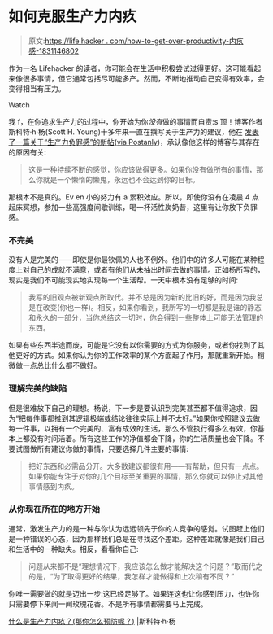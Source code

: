 # 如何克服生产力内疚

> 原文:[https://life hacker . com/how-to-get-over-productivity-内疚感-1831146802](https://lifehacker.com/how-to-get-over-productivity-guilt-1831146802)

作为一名 Lifehacker 的读者，你可能会在生活中积极尝试过得更好。这可能看起来像很多事情，但它通常包括尽可能多产。然而，不断地推动自己变得有效率，会变得相当有压力。

Watch

我 f，在你追求生产力的过程中，你开始为你*没有*做的事情而自责:s 顶！博客作者斯科特·h·杨(Scott H. Young)十多年来一直在撰写关于生产力的建议，他在 [发表了一篇关于“生产力负罪感”的新帖](https://www.scotthyoung.com/blog/2018/12/13/productivity-guilt/)([via Postanly](http://postanly.com/2018/12/14/postanly-weekly))，承认像他这样的博客与其存在的原因有关:

> 这是一种持续不断的感觉，你应该做得更多。如果你没有做所有的事情，那么你就是一个懒惰的懒鬼，永远也不会达到你的目标。

那根本不是真的。Ev en 小的努力有 a 累积效应。所以，即使你没有在凌晨 4 点起床冥想，参加一些高强度间歇训练，喝一杯活性炭奶昔，这里有让你放下负罪感。

### 不完美

没有人是完美的——即使是你最钦佩的人也不例外。他们中的许多人可能在某种程度上对自己的成就不满意，或者有他们从未抽出时间去做的事情。正如杨所写的，现实是我们不可能现实地实现每一个生活帮。一天中根本没有足够的时间:

> 我写的旧观点被新观点所取代。并不总是因为新的比旧的好，而是因为我总是在改变(你也一样)。相反，如果你看到，我所写的一切都是我是谁的静态和永久的一部分，当你总结这一切时，你会得到一些整体上可能无法管理的东西。

如果有些东西半途而废，可能是它没有以你需要的方式为你服务，或者你找到了其他更好的方式。如果你认为你的工作效率的某个方面起了作用，那就重新开始。稍微做一点总比什么都不做好。

### 理解完美的缺陷

但是很难放下自己的理想。杨说，下一步是要认识到完美甚至都不值得追求，因为“把每件事都推到其逻辑极端或结论往往实际上并不太好。”如果你按照建议去做每一件事，以拥有一个完美的、富有成效的生活，那么不管执行得多么有效，你基本上都没有时间活着。所有这些工作的净值都会下降，你的生活质量也会下降。不要试图做所有建议你做的事情，只要选择几件主要的事情:

> 把好东西和必需品分开。大多数建议都很有用——有帮助，但只有一点点。如果你能专注于对你的几个目标至关重要的事情，那么你就可以停止对其他事情感到内疚。

### 从你现在所在的地方开始

通常，激发生产力的是一种与你认为远远领先于你的人竞争的感觉。试图赶上他们是一种错误的心态，因为那样我们总是在寻找这个差距。这种差距就像是我们自己和生活中的一种缺失。相反，看看你自己:

> 问题从来都不是“理想情况下，我应该怎么做才能解决这个问题？”取而代之的是，“为了取得更好的结果，我怎样才能做得和上次稍有不同？”

你唯一需要做的就是迈出一步:这已经足够了。如果连这也让你感到压力，也许你只需要停下来闻一闻玫瑰花香。不是所有事情都需要马上完成。

[什么是生产力内疚？(那你怎么预防呢？)](https://www.scotthyoung.com/blog/2018/12/13/productivity-guilt/) |斯科特·h·杨